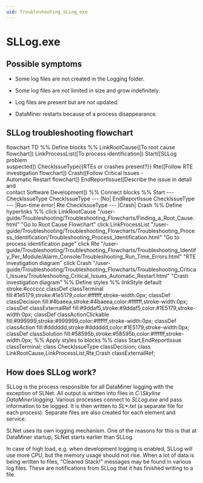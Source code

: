 ```yaml
---
uid: Troubleshooting_SLLog_exe
---
```


# SLLog.exe

## Possible symptoms

- Some log files are not created in the Logging folder.

- Some log files are not limited in size and grow indefinitely.

- Log files are present but are not updated.

- DataMiner restarts because of a process disappearance.

## SLLog troubleshooting flowchart

<div class="mermaid">
flowchart TD
%% Define blocks %%
LinkRootCause([To root cause flowchart])
LinkProcessList([To process identification])
Start([SLLog problem <br/>suspected])
CheckIssueType{{RTEs or crashes present?}}
Rte([Follow RTE investigation flowchart])
Crash([Follow Critical Issues -<br/>Automatic Restart flowchart])
EndReportIssue([Describe the issue in detail and<br/>contact Software Development])
%% Connect blocks %%
Start --- CheckIssueType
CheckIssueType --- |No| EndReportIssue
CheckIssueType --- |Run-time error| Rte
CheckIssueType --- |Crash| Crash
%% Define hyperlinks %%
click LinkRootCause "/user-guide/Troubleshooting/Troubleshooting_Flowcharts/Finding_a_Root_Cause.html" "Go to Root Cause Flowchart"
click LinkProcessList "/user-guide/Troubleshooting/Troubleshooting_Flowcharts/Troubleshooting_Process_Identification/Troubleshooting_Process_Identification.html" "Go to process identification page"
click Rte "/user-guide/Troubleshooting/Troubleshooting_Flowcharts/Troubleshooting_Identify_Per_Module/Alarm_Console/Troubleshooting_Run_Time_Errors.html" "RTE investigation diagram"
click Crash "/user-guide/Troubleshooting/Troubleshooting_Flowcharts/Troubleshooting_Critical_Issues/Troubleshooting_Critical_Issues_Automatic_Restart.html" "Crash investigation diagram"
%% Define styles %%
linkStyle default stroke:#cccccc
classDef classTerminal fill:#1e5179,stroke:#1e5179,color:#ffffff,stroke-width:0px;
classDef classDecision fill:#4baeea,stroke:#4baeea,color:#ffffff,stroke-width:0px;
classDef classExternalRef fill:#9ddaf5,stroke:#9ddaf5,color:#1E5179,stroke-width:0px;
classDef classActionClickable fill:#999999,stroke:#999999,color:#ffffff,stroke-width:0px;
classDef classAction fill:#dddddd,stroke:#dddddd,color:#1E5179,stroke-width:0px;
classDef classSolution fill:#58595b,stroke:#58595b,color:#ffffff,stroke-width:0px;
%% Apply styles to blocks %%
class Start,EndReportIssue classTerminal;
class CheckIssueType classDecision;
class LinkRootCause,LinkProcessList,Rte,Crash classExternalRef;
</div>

## How does SLLog work?

SLLog is the process responsible for all DataMiner logging with the exception of SLNet. All output is written into files in *C:\Skyline DataMiner\logging*. Various processes connect to *SLLog.exe* and pass information to be logged. It is then written to *SL\*.txt* (a separate file for each process). Separate files are also created for each element and service.

SLNet uses its own logging mechanism. One of the reasons for this is that at DataMiner startup, SLNet starts earlier than SLLog.

In case of high load, e.g. when development logging is enabled, SLLog will use more CPU, but the memory usage should not rise. When a lot of data is being written to files, "Cleaned Stack!" messages may be found in various log files. These are notifications from SLLog that it has finished writing to a file.
